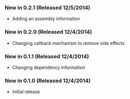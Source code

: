 ### New in 0.2.1 (Released 12/5/2014)
* Adding an assembly information

### New in 0.2.0 (Released 12/4/2014)
* Changing callback mechanism to remove side effects

### New in 0.1.1 (Released 12/4/2014)
* Changing dependency information

### New in 0.1.0 (Released 12/4/2014)
* Initial release
